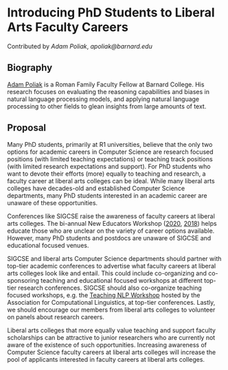 
# Introducing PhD Students to Liberal Arts Faculty Careers
Contributed by _Adam Poliak_, _apoliak@barnard.edu_

## Biography
[Adam Poliak](https://azpoliak.github.io/) is a Roman Family Faculty Fellow at Barnard College. His research focuses on evaluating the reasoning capabilities and biases in natural language processing models, and applying natural language processing to other fields to glean insights from large amounts of text. 

## Proposal
Many PhD students, primarily at R1 universities, believe that the only two options for academic careers in Computer Science are research focused positions (with limited teaching expectations) or teaching track positions (with limited research expectations and support).
For PhD students who want to devote their efforts (more) equally to teaching and research, a faculty career at liberal arts colleges can be ideal. While many liberal arts colleges have decades-old and established Computer Science departments, many PhD students interested in an academic career are unaware of these opportunities.

Conferences like SIGCSE raise the awareness of faculty careers at liberal arts colleges. The bi-annual New Educators Workshop ([2020](https://www.cs.hmc.edu/~zdodds/NEWR2020/index.html), [2018](http://www.cs.williams.edu/~andrea/NEW2018/people.html)) helps educate those who are unclear on the variety of career options available. However, many PhD students and postdocs are unaware of SIGCSE and educational focused venues.


SIGCSE and liberal arts Computer Science departments should partner with top-tier academic conferences to advertise what faculty careers at liberal arts colleges look like and entail.
This could include co-organizing and co-sponsoring teaching and educational focused workshops at different top-tier research conferences.
SIGCSE should also co-organize teaching focused workshops, e.g. the [Teaching NLP Workshop](https://sites.google.com/view/teaching-nlp-workshop/call-for-papers) hosted by the Association for Computational Linguistics, at top-tier conferences. Lastly, we should encourage our members from liberal arts colleges to volunteer on panels about research careers.


Liberal arts colleges that more equally value teaching and support faculty scholarships can be attractive to junior researchers who are currently not aware of the existence of such opportunities. Increasing awareness of Computer Science faculty careers at liberal arts colleges will increase the pool of applicants interested in faculty careers at liberal arts colleges.
